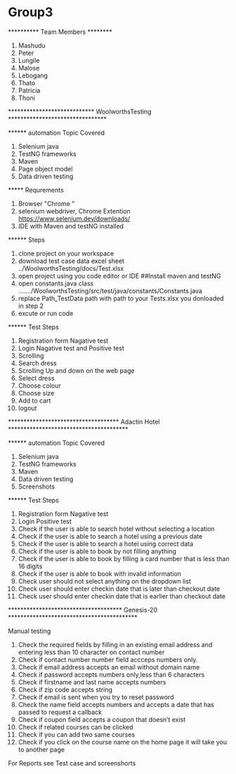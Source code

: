# Group3
********** Team Members ********
1. Mashudu
2. Peter
3. Lungile
4. Malose
5. Lebogang
6. Thato
7. Patricia
8. Thoni


**************************** WoolworthsTesting ********************************

****** automation Topic Covered
1. Selenium java
2. TestNG frameworks 
3. Maven 
4. Page object model
5. Data driven testing

***** Requrements
1. Browser "Chrome "
2. selenium webdriver, Chrome Extention https://www.selenium.dev/downloads/
3. IDE with Maven and testNG installed

****** Steps
1. clone project on your workspace
2. download test case data excel sheet ../WoolworthsTesting/docs/Test.xlsx 
3. open project using you code editor or IDE ##Install maven and testNG
4. open constants.java class ......./WoolworthsTesting/src/test/java/constants/Constants.java 
5. replace Path_TestData path with path to your Tests.xlsx you donloaded in step 2
6. excute or run code

****** Test Steps

1. Registration form Nagative test 
2. Login Nagative test and Positive test
3. Scrolling 
4. Search dress
5. Scrolling Up and down on the web page
6. Select dress
7. Choose colour 
8. Choose size 
9. Add to cart
10. logout

************************************ Adactin Hotel ***************************************

****** automation Topic Covered
1. Selenium java
2. TestNG frameworks 
3. Maven 
4. Data driven testing
5. Screenshots

****** Test Steps

1. Registration form Nagative test 
2. Login Positive test
3. Check if the user is able to search hotel without selecting a location 
4. Check if the user is able to search a hotel using a  previous date
5. Check if the user is able to search a hotel using correct data
6. Check if the user is able to book  by not filling anything 
7. Check if the user is able to book by filling a card number that is less than 16 digits 
8. Check if the user is able to book with invalid information
9. Check user should not select anything on the dropdown list
10. Check user should enter checkin date that is later than checkout date
11. Check user should enter checkin date that is earlier than checkout date



************************************* Genesis-20 ******************************************

Manual testing

1. Check the required fields by filling in an existing email address and entering less than 10 character on  contact number
2. Check if contact number number field accceps numbers only.
3. Check if email address accepts an email without domain name
4. Check if password accepts numbers only,less than 6 characters
5. Check if firstname and last name accepts numbers
6. Check if zip code accepts string
7. Check if email is sent when you try to reset password
8. Check the name field accepts numbers and accepts a date that has passed to request a callback
9. Check if coupon field accepts a coupon that doesn’t exist
10. Check if related courses can be clicked
11. Check if you can add two same courses
12. Check if you click on the course name on the home page it will take you to another page


For Reports see Test case and screenshorts